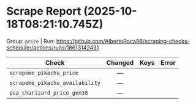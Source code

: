 # Scrape Report (2025-10-18T08:21:10.745Z)

Group: `price`  |  Run: https://github.com/AlbertoRoca96/scraping-checks-scheduler/actions/runs/18613142431

| Check | Changed | Keys | Error |
|---|:---:|:--|:--|
| `scrapeme_pikachu_price` | — |  |  |
| `scrapeme_pikachu_availability` | — |  |  |
| `psa_charizard_price_gem10` | — |  |  |
